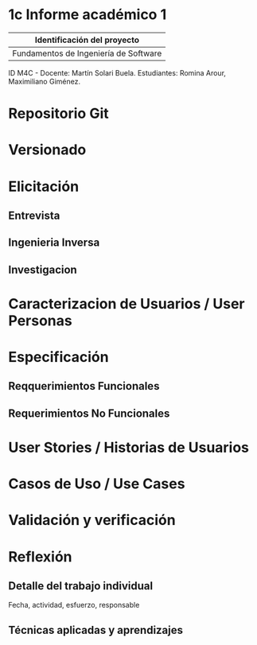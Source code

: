 # 1c Informe académico 1

| Identificación del proyecto
|-----------
| Fundamentos de Ingeniería de Software
ID M4C - Docente: Martín Solari Buela.
Estudiantes: Romina Arour, Maximiliano Giménez.

# Repositorio Git 


# Versionado

# Elicitación
## Entrevista
## Ingenieria Inversa
## Investigacion

# Caracterizacion de Usuarios / User Personas

# Especificación
## Reqquerimientos Funcionales
## Requerimientos No Funcionales

# User Stories / Historias de Usuarios

# Casos de Uso / Use Cases

# Validación y verificación

# Reflexión


## Detalle del trabajo individual

Fecha, actividad, esfuerzo, responsable

## Técnicas aplicadas y aprendizajes
